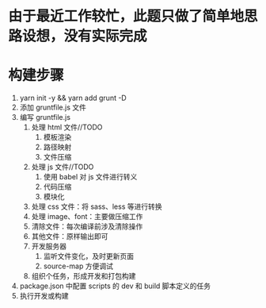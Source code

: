 # 由于最近工作较忙，此题只做了简单地思路设想，没有实际完成

# 构建步骤

1. yarn init -y && yarn add grunt -D
2. 添加 gruntfile.js 文件
3. 编写 gruntfile.js
   1. 处理 html 文件//TODO
      1. 模板渲染
      2. 路径映射
      3. 文件压缩
   2. 处理 js 文件//TODO
      1. 使用 babel 对 js 文件进行转义
      2. 代码压缩
      3. 模块化
   3. 处理 css 文件：将 sass、less 等进行转换
   4. 处理 image、font：主要做压缩工作
   5. 清除文件：每次编译前涉及清除操作
   6. 其他文件：原样输出即可
   7. 开发服务器
      1. 监听文件变化，及时更新页面
      2. source-map 方便调试
   8. 组织个任务，形成开发和打包构建
4. package.json 中配置 scripts 的 dev 和 build 脚本定义的任务
5. 执行开发或构建
